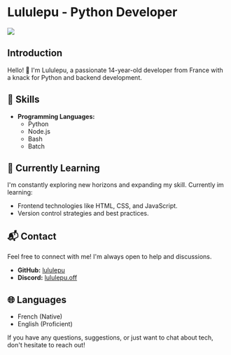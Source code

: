 # Lululepu - Python Developer

![](https://komarev.com/ghpvc/?username=lululepu)

## Introduction

Hello! 👋 I'm Lululepu, a passionate 14-year-old developer from France with a knack for Python and backend development.

## 🔧 Skills

- **Programming Languages:**
  - Python
  - Node.js
  - Bash
  - Batch

## 🌱 Currently Learning

I'm constantly exploring new horizons and expanding my skill. Currently im learning:

- Frontend technologies like HTML, CSS, and JavaScript.
- Version control strategies and best practices.

## 📬 Contact

Feel free to connect with me! I'm always open to help and discussions.

- **GitHub:** [lululepu](https://github.com/lululepu)
- **Discord:** [lululepu.off](https://discordapp.com/users/675488529429561374)

## 🌐 Languages

- French (Native)
- English (Proficient)

If you have any questions, suggestions, or just want to chat about tech, don't hesitate to reach out!
